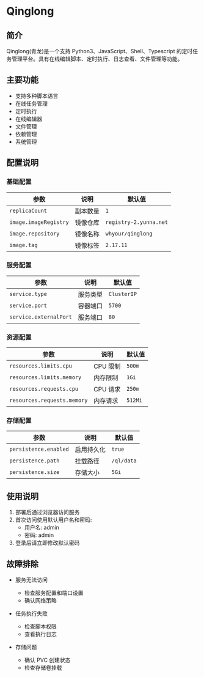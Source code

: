# Qinglong

## 简介

Qinglong(青龙)是一个支持 Python3、JavaScript、Shell、Typescript 的定时任务管理平台。具有在线编辑脚本、定时执行、日志查看、文件管理等功能。

## 主要功能

- 支持多种脚本语言
- 在线任务管理
- 定时执行
- 在线编辑器
- 文件管理
- 依赖管理
- 系统管理

## 配置说明

### 基础配置

| 参数 | 说明 | 默认值 |
|------|------|--------|
| `replicaCount` | 副本数量 | `1` |
| `image.imageRegistry` | 镜像仓库 | `registry-2.yunna.net` |
| `image.repository` | 镜像名称 | `whyour/qinglong` |
| `image.tag` | 镜像标签 | `2.17.11` |

### 服务配置

| 参数 | 说明 | 默认值 |
|------|------|--------|
| `service.type` | 服务类型 | `ClusterIP` |
| `service.port` | 容器端口 | `5700` |
| `service.externalPort` | 服务端口 | `80` |

### 资源配置

| 参数 | 说明 | 默认值 |
|------|------|--------|
| `resources.limits.cpu` | CPU 限制 | `500m` |
| `resources.limits.memory` | 内存限制 | `1Gi` |
| `resources.requests.cpu` | CPU 请求 | `250m` |
| `resources.requests.memory` | 内存请求 | `512Mi` |

### 存储配置

| 参数 | 说明 | 默认值 |
|------|------|--------|
| `persistence.enabled` | 启用持久化 | `true` |
| `persistence.path` | 挂载路径 | `/ql/data` |
| `persistence.size` | 存储大小 | `5Gi` |

## 使用说明

1. 部署后通过浏览器访问服务
2. 首次访问使用默认用户名和密码:
   - 用户名: admin
   - 密码: admin
3. 登录后请立即修改默认密码

## 故障排除

- 服务无法访问
  - 检查服务配置和端口设置
  - 确认网络策略
  
- 任务执行失败
  - 检查脚本权限
  - 查看执行日志
  
- 存储问题
  - 确认 PVC 创建状态
  - 检查存储卷挂载